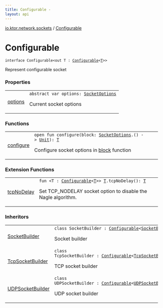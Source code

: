 ```yaml
---
title: Configurable - 
layout: api
---
```


<div class='api-docs-breadcrumbs'><a href="../index.html">io.ktor.network.sockets</a> / <a href="./index.html">Configurable</a></div>

# Configurable

<div class="signature"><code><span class="keyword">interface </span><span class="identifier">Configurable</span><span class="symbol">&lt;</span><span class="keyword">out</span>&nbsp;<span class="identifier">T</span>&nbsp;<span class="symbol">:</span>&nbsp;<a href="./index.md"><span class="identifier">Configurable</span></a><span class="symbol">&lt;</span><a href="index.html#T"><span class="identifier">T</span></a><span class="symbol">&gt;</span><span class="symbol">&gt;</span></code></div>

Represent configurable socket

### Properties

<table class="api-docs-table">
<tbody>
<tr>
<td markdown="1">

<a href="options.html">options</a>


</td>
<td markdown="1">
<div class="signature"><code><span class="keyword">abstract</span> <span class="keyword">var </span><span class="identifier">options</span><span class="symbol">: </span><a href="../-socket-options/index.html"><span class="identifier">SocketOptions</span></a></code></div>

Current socket options


</td>
</tr>
</tbody>
</table>

### Functions

<table class="api-docs-table">
<tbody>
<tr>
<td markdown="1">

<a href="configure.html">configure</a>


</td>
<td markdown="1">
<div class="signature"><code><span class="keyword">open</span> <span class="keyword">fun </span><span class="identifier">configure</span><span class="symbol">(</span><span class="parameterName" id="io.ktor.network.sockets.Configurable$configure(kotlin.Function1((io.ktor.network.sockets.SocketOptions, kotlin.Unit)))/block">block</span><span class="symbol">:</span>&nbsp;<a href="../-socket-options/index.html"><span class="identifier">SocketOptions</span></a><span class="symbol">.</span><span class="symbol">(</span><span class="symbol">)</span>&nbsp;<span class="symbol">-&gt;</span>&nbsp;<a href="https://kotlinlang.org/api/latest/jvm/stdlib/kotlin/-unit/index.html"><span class="identifier">Unit</span></a><span class="symbol">)</span><span class="symbol">: </span><a href="index.html#T"><span class="identifier">T</span></a></code></div>

Configure socket options in <a href="configure.html#io.ktor.network.sockets.Configurable$configure(kotlin.Function1((io.ktor.network.sockets.SocketOptions, kotlin.Unit)))/block">block</a> function


</td>
</tr>
</tbody>
</table>

### Extension Functions

<table class="api-docs-table">
<tbody>
<tr>
<td markdown="1">

<a href="../tcp-no-delay.html">tcpNoDelay</a>


</td>
<td markdown="1">
<div class="signature"><code><span class="keyword">fun </span><span class="symbol">&lt;</span><span class="identifier">T</span>&nbsp;<span class="symbol">:</span>&nbsp;<a href="./index.md"><span class="identifier">Configurable</span></a><span class="symbol">&lt;</span><a href="../tcp-no-delay.html#T"><span class="identifier">T</span></a><span class="symbol">&gt;</span><span class="symbol">&gt;</span> <a href="../tcp-no-delay.html#T"><span class="identifier">T</span></a><span class="symbol">.</span><span class="identifier">tcpNoDelay</span><span class="symbol">(</span><span class="symbol">)</span><span class="symbol">: </span><a href="../tcp-no-delay.html#T"><span class="identifier">T</span></a></code></div>

Set TCP_NODELAY socket option to disable the Nagle algorithm.


</td>
</tr>
</tbody>
</table>

### Inheritors

<table class="api-docs-table">
<tbody>
<tr>
<td markdown="1">

<a href="../-socket-builder/index.html">SocketBuilder</a>


</td>
<td markdown="1">
<div class="signature"><code><span class="keyword">class </span><span class="identifier">SocketBuilder</span>&nbsp;<span class="symbol">:</span>&nbsp;<a href="./index.md"><span class="identifier">Configurable</span></a><span class="symbol">&lt;</span><a href="../-socket-builder/index.html"><span class="identifier">SocketBuilder</span></a><span class="symbol">&gt;</span></code></div>

Socket builder


</td>
</tr>
<tr>
<td markdown="1">

<a href="../-tcp-socket-builder/index.html">TcpSocketBuilder</a>


</td>
<td markdown="1">
<div class="signature"><code><span class="keyword">class </span><span class="identifier">TcpSocketBuilder</span>&nbsp;<span class="symbol">:</span>&nbsp;<a href="./index.md"><span class="identifier">Configurable</span></a><span class="symbol">&lt;</span><a href="../-tcp-socket-builder/index.html"><span class="identifier">TcpSocketBuilder</span></a><span class="symbol">&gt;</span></code></div>

TCP socket builder


</td>
</tr>
<tr>
<td markdown="1">

<a href="../-u-d-p-socket-builder/index.html">UDPSocketBuilder</a>


</td>
<td markdown="1">
<div class="signature"><code><span class="keyword">class </span><span class="identifier">UDPSocketBuilder</span>&nbsp;<span class="symbol">:</span>&nbsp;<a href="./index.md"><span class="identifier">Configurable</span></a><span class="symbol">&lt;</span><a href="../-u-d-p-socket-builder/index.html"><span class="identifier">UDPSocketBuilder</span></a><span class="symbol">&gt;</span></code></div>

UDP socket builder


</td>
</tr>
</tbody>
</table>
